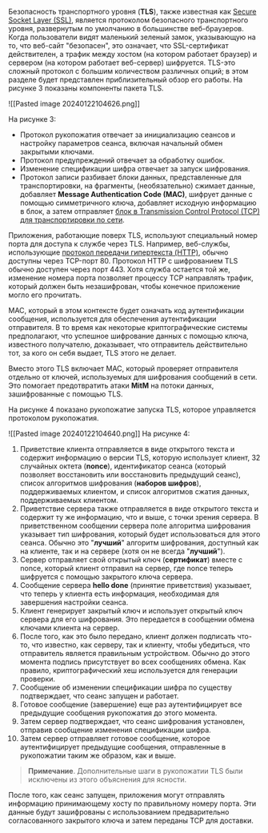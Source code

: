 
Безопасность транспортного уровня (**TLS**), также известная как [Secure Socket Layer (SSL)](https://wiki.merionet.ru/servernye-resheniya/43/kak-rabotaet-internet-bezopasnost-tls-ssl-i-ca/), является протоколом безопасного транспортного уровня, развернутым по умолчанию в большинстве веб-браузеров. Когда пользователи видят маленький зеленый замок, указывающую на то, что веб-сайт "безопасен", это означает, что SSL-сертификат действителен, а трафик между хостом (на котором работает браузер) и сервером (на котором работает веб-сервер) шифруется. TLS-это сложный протокол с большим количеством различных опций; в этом разделе будет представлен приблизительный обзор его работы. На рисунке 3 показаны компоненты пакета TLS.

![[Pasted image 20240122104626.png]]

На рисунке 3:

- Протокол рукопожатия отвечает за инициализацию сеансов и настройку параметров сеанса, включая начальный обмен закрытыми ключами.
- Протокол предупреждений отвечает за обработку ошибок.
- Изменение спецификации шифра отвечает за запуск шифрования.
- Протокол записи разбивает блоки данных, представленные для транспортировки, на фрагменты, (необязательно) сжимает данные, добавляет **Message Authentication Code (MAC)**, шифрует данные с помощью симметричного ключа, добавляет исходную информацию в блок, а затем отправляет [блок в Transmission Control Protocol (TCP) для транспортировки по сети](https://wiki.merionet.ru/seti/23/tcp-i-udp-v-chem-raznica/).

Приложения, работающие поверх TLS, используют специальный номер порта для доступа к службе через TLS. Например, веб-службы, использующие [протокол передачи гипертекста (HTTP)](https://wiki.merionet.ru/servernye-resheniya/3/protocol-http/), обычно доступны через TCP-порт 80. Протокол HTTP с шифрованием TLS обычно доступен через порт 443. Хотя служба остается той же, изменение номера порта позволяет процессу TCP направлять трафик, который должен быть незашифрован, чтобы конечное приложение могло его прочитать.

MAC, который в этом контексте будет означать код аутентификации сообщения, используется для обеспечения аутентификации отправителя. В то время как некоторые криптографические системы предполагают, что успешное шифрование данных с помощью ключа, известного получателю, доказывает, что отправитель действительно тот, за кого он себя выдает, TLS этого не делает.

Вместо этого TLS включает MAC, который проверяет отправителя отдельно от ключей, используемых для шифрования сообщений в сети. Это помогает предотвратить атаки **MitM** на потоки данных, зашифрованные с помощью TLS.

На рисунке 4 показано рукопожатие запуска TLS, которое управляется протоколом рукопожатия.

![[Pasted image 20240122104640.png]]
На рисунке 4:

1. Приветствие клиента отправляется в виде открытого текста и содержит информацию о версии TLS, которую использует клиент, 32 случайных октета (**nonce**), идентификатор сеанса (который позволяет восстановить или восстановить предыдущий сеанс), список алгоритмов шифрования (**наборов шифров**), поддерживаемых клиентом, и список алгоритмов сжатия данных, поддерживаемых клиентом.
2. Приветствие сервера также отправляется в виде открытого текста и содержит ту же информацию, что и выше, с точки зрения сервера. В приветственном сообщении сервера поле алгоритма шифрования указывает тип шифрования, который будет использоваться для этого сеанса. Обычно это "**лучший**" алгоритм шифрования, доступный как на клиенте, так и на сервере (хотя он не всегда "**лучший**").
3. Сервер отправляет свой открытый ключ (**сертификат**) вместе с nonce, который клиент отправил на сервер, где nonce теперь шифруется с помощью закрытого ключа сервера.
4. Сообщение сервера **hello done** (принятие приветствия) указывает, что теперь у клиента есть информация, необходимая для завершения настройки сеанса.
5. Клиент генерирует закрытый ключ и использует открытый ключ сервера для его шифрования. Это передается в сообщении обмена ключами клиента на сервер.
6. После того, как это было передано, клиент должен подписать что-то, что известно, как серверу, так и клиенту, чтобы убедиться, что отправитель является правильным устройством. Обычно до этого момента подпись присутствует во всех сообщениях обмена. Как правило, криптографический хеш используется для генерации проверки.
7. Сообщение об изменении спецификации шифра по существу подтверждает, что сеанс запущен и работает.
8. Готовое сообщение (завершение) еще раз аутентифицирует все предыдущие сообщения рукопожатия до этого момента.
9. Затем сервер подтверждает, что сеанс шифрования установлен, отправив сообщение изменения спецификации шифра.
10. Затем сервер отправляет готовое сообщение, которое аутентифицирует предыдущие сообщения, отправленные в рукопожатии таким же образом, как и выше.

> **Примечание**. Дополнительные шаги в рукопожатии TLS были исключены из этого объяснения для ясности.

После того, как сеанс запущен, приложения могут отправлять информацию принимающему хосту по правильному номеру порта. Эти данные будут зашифрованы с использованием предварительно согласованного закрытого ключа и затем переданы TCP для доставки.